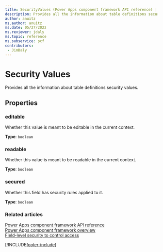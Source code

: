 ```yaml
---
title: SecurityValues (Power Apps component framework API reference) | Microsoft Docs
description: Provides all the information about table definitions security values.
author: anuitz
ms.author: anuitz
ms.date: 05/27/2022
ms.reviewer: jdaly
ms.topic: reference
ms.subservice: pcf
contributors:
 - JimDaly
---
```


# Security Values

Provides all the information about  table definitions security values.

## Properties

### editable

Whether this value is meant to be editable in the current context.

**Type**: `boolean`



### readable

Whether this value is meant to be readable in the current context.

**Type**: `boolean`



### secured

Whether this field has security rules applied to it.

**Type**: `boolean`



### Related articles

[Power Apps component framework API reference](../reference/index.md)<br/>
[Power Apps component framework overview](../overview.md)<br/>
[Field-level security to control access](/power-platform/admin/field-level-security)<br/>

[!INCLUDE[footer-include](../../../includes/footer-banner.md)]
